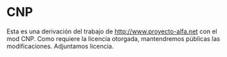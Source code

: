 # CNP
Esta es una derivación del trabajo de http://www.proyecto-alfa.net con el mod CNP. Como requiere la licencia otorgada, mantendremos públicas las modificaciones. Adjuntamos licencia.
